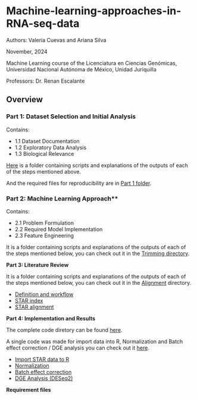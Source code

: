 # Machine-learning-approaches-in-RNA-seq-data

Authors: Valeria Cuevas and Ariana Silva

November, 2024

Machine Learning course of the Licenciatura en Ciencias Genómicas, Universidad Nacional Autónoma de México, Unidad Juriquilla

Professors: Dr. Renan Escalante

## Overview

### Part 1: Dataset Selection and Initial Analysis

Contains:

- 1.1 Dataset Documentation
- 1.2 Exploratory Data Analysis
- 1.3 Biological Relevance
  
[Here](https://github.com/arianaresi/Machine-learning-approaches-in-RNA-seq-data/blob/main/Part1/DataSelectionAndEDA.md) is a folder containing scripts and explanations of the outputs of each of the steps mentioned above.

And the required files for reproducibility are in [Part 1 folder](https://github.com/arianaresi/Machine-learning-approaches-in-RNA-seq-data/blob/main/Part1).

### Part 2: Machine Learning Approach**

Contains:

- 2.1 Problem Formulation
- 2.2 Required Model Implementation
- 2.3 Feature Engineering

  

It is a folder containing scripts and explanations of the outputs of each of the steps mentioned below, you can check out it in the [Trimming directory](https://github.com/arianaresi/RNA-seq-Project/tree/main/Trimming).

**Part 3: Literature Review**

It is a folder containing scripts and explanations of the outputs of each of the steps mentioned below, you can check out it in the [Alignment](https://github.com/arianaresi/RNA-seq-Project/tree/main/Alignment) directory.

   - [Definition and workflow](https://github.com/arianaresi/RNA-seq-Project/blob/main/Alignment/Definition%20and%20workflow.md)
   - [STAR index](https://github.com/arianaresi/RNA-seq-Project/blob/main/Alignment/STAR_index.md)
   - [STAR alignment](https://github.com/arianaresi/RNA-seq-Project/blob/main/Alignment/STAR_alignment.md)
  
**Part 4: Implementation and Results**

The complete code diretory can be found [here](https://github.com/arianaresi/RNA-seq-Project/tree/main/R%20analysis).

A single code was made for import data into R, Normalization and Batch effect correction / DGE analysis you can check out it [here](https://github.com/arianaresi/RNA-seq-Project/blob/main/R%20analysis/script_complet.txt). 

   - [Import STAR data to R](https://github.com/arianaresi/RNA-seq-Project/blob/main/R%20analysis/Import%20data/Import_data_R.md)
   - [Normalization](https://github.com/arianaresi/RNA-seq-Project/blob/main/R%20analysis/Normalization.md)
   - [Batch effect correction](https://github.com/arianaresi/RNA-seq-Project/blob/main/R%20analysis/Batch_effect_correction.md)
   - [DGE Analysis (DESeq2)](https://github.com/arianaresi/RNA-seq-Project/blob/main/R%20analysis/DGE_analysis.md)

  **Requirement files**

